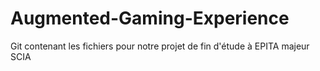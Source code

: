 Augmented-Gaming-Experience
===========================

Git contenant les fichiers pour notre projet de fin d'étude à EPITA majeur SCIA